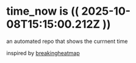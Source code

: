 # time_now is (( 2025-10-08T15:15:00.212Z ))

an automated repo that shows the currnent time

inspired by [breakingheatmap](https://github.com/breakingheatmap/breakingheatmap)